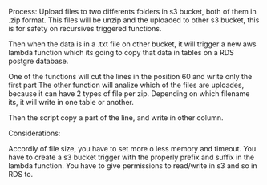 Process:
Upload files to two differents folders in s3 bucket, both of them in .zip format. This files will be unzip and
the uploaded to other s3 bucket, this is for safety on recursives triggered functions.

Then when the data is in a .txt file on other bucket, it will trigger a new aws lambda function which its going to 
copy that data in tables on a RDS postgre database. 

One of the functions will cut the lines in the position 60 and write only the first part
The other function will analize which of the files are uploades, because it can have 2 types of file per zip. Depending
on which filename its, it will write in one table or another.

Then the script copy a part of the line, and write in other column.

Considerations:

Accordly of file size, you have to set more o less memory and timeout.
You have to create a s3 bucket trigger  with the properly prefix and suffix in the lambda function.
You have to give permissions to read/write in s3 and so in RDS to.


